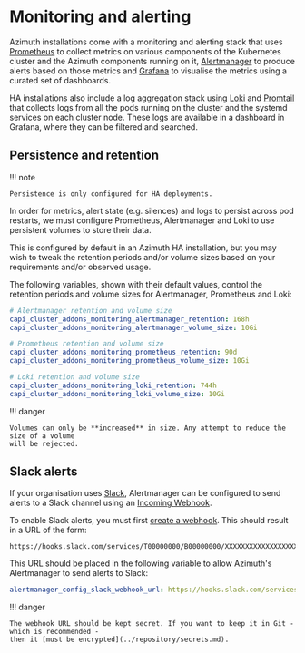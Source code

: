 # Monitoring and alerting

Azimuth installations come with a monitoring and alerting stack that uses
[Prometheus](https://prometheus.io/) to collect metrics on various components of the Kubernetes
cluster and the Azimuth components running on it,
[Alertmanager](https://prometheus.io/docs/alerting/latest/alertmanager/) to produce alerts
based on those metrics and [Grafana](https://grafana.com/) to visualise the metrics using a
curated set of dashboards.

HA installations also include a log aggregation stack using [Loki](https://grafana.com/oss/loki/)
and [Promtail](https://grafana.com/docs/loki/latest/clients/promtail/) that collects logs
from all the pods running on the cluster and the systemd services on each cluster node.
These logs are available in a dashboard in Grafana, where they can be filtered and searched.

## Persistence and retention

!!! note

    Persistence is only configured for HA deployments.

In order for metrics, alert state (e.g. silences) and logs to persist across pod restarts,
we must configure Prometheus, Alertmanager and Loki to use persistent volumes to store
their data.

This is configured by default in an Azimuth HA installation, but you may wish to tweak the
retention periods and/or volume sizes based on your requirements and/or observed usage.

The following variables, shown with their default values, control the retention periods and
volume sizes for Alertmanager, Prometheus and Loki:

```yaml  title="environments/my-site/inventory/group_vars/all/variables.yml"
# Alertmanager retention and volume size
capi_cluster_addons_monitoring_alertmanager_retention: 168h
capi_cluster_addons_monitoring_alertmanager_volume_size: 10Gi

# Prometheus retention and volume size
capi_cluster_addons_monitoring_prometheus_retention: 90d
capi_cluster_addons_monitoring_prometheus_volume_size: 10Gi

# Loki retention and volume size
capi_cluster_addons_monitoring_loki_retention: 744h
capi_cluster_addons_monitoring_loki_volume_size: 10Gi
```

!!! danger

    Volumes can only be **increased** in size. Any attempt to reduce the size of a volume
    will be rejected.

## Slack alerts

If your organisation uses [Slack](https://slack.com/), Alertmanager can be configured to send
alerts to a Slack channel using an [Incoming Webhook](https://api.slack.com/messaging/webhooks).

To enable Slack alerts, you must first
[create a webhook](https://api.slack.com/messaging/webhooks#create_a_webhook). This should
result in a URL of the form:

```
https://hooks.slack.com/services/T00000000/B00000000/XXXXXXXXXXXXXXXXXXXXXXXX
```

This URL should be placed in the following variable to allow Azimuth's Alertmanager to send
alerts to Slack:

```yaml  title="environments/my-site/inventory/group_vars/all/secrets.yml"
alertmanager_config_slack_webhook_url: https://hooks.slack.com/services/T00000000/B00000000/XXXXXXXXXXXXXXXXXXXXXXXX
```

!!! danger

    The webhook URL should be kept secret. If you want to keep it in Git - which is recommended -
    then it [must be encrypted](../repository/secrets.md).
